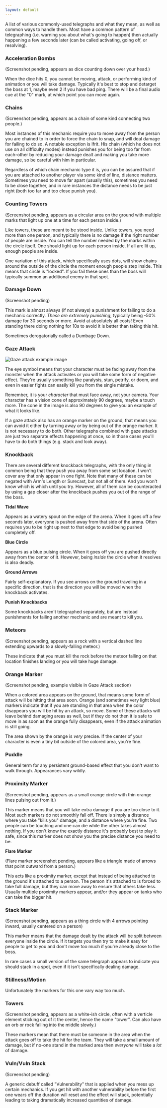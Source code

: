 ```yaml
---
layout: default
---
```

A list of various commonly-used telegraphs and what they mean, as well as common ways to handle them. Most have a common pattern of telegraphing (i.e. warning you about what's going to happen) then actually happening a few seconds later (can be called activating, going off, or resolving). 

### Acceleration Bombs

(Screenshot pending, appears as dice counting down over your head.)

When the dice hits 0, you cannot be moving, attack, or performing kind of animation or you will take damage. Typically it's best to stop and detarget the boss at 1, maybe even 2 if you have bad ping. There will be a final audio cue at the "0" mark, at which point you can move again.

### Chains

(Screenshot pending, appears as a chain of some kind connecting two people.)

Most instances of this mechanic require you to move away from the person you are chained to in order to force the chain to snap, and will deal damage for failing to do so. A notable exception is Ifrit. His chain (which he does not use on all difficulty modes) instead punishes you for being too far from each-other by reducing your damage dealt and making you take more damage, so be careful with him in particular.

Regardless of which chain mechanic type it is, you can be assured that if you are attached to another player via some kind of line, distance matters. Sometimes you need to move far apart (usually this), sometimes you need to be close together, and in rare instances the distance needs to be just right (both too far and too close punish you).

### Counting Towers

(Screenshot pending, appears as a circular area on the ground with multiple marks that light up one at a time for each person inside.)

Like towers, these are meant to be stood inside. Unlike towers, you need more than one person, and typically there is no damage if the right number of people are inside. You can tell the number needed by the marks within the circle itself. One should light up for each person inside. If all are lit up, enough people are inside.

One variation of this attack, which specifically uses dots, will show chains around the outside of the circle the moment enough people step inside. This means that circle is "locked". If you fail these ones than the boss will typically summon an additional enemy in that spot.

### Damage Down

(Screenshot pending)

This mark is almost always (if not always) a punishment for failing to do a mechanic correctly. _These are extremely punishing_, typically being -50% damage for 30 seconds or more. Avoid at absolutely all costs! Even standing there doing nothing for 10s to avoid it is better than taking this hit.

Sometimes derogatorially called a Dumbage Down.

### Gaze Attack

![Gaze attack example image](images/gaze_attack.png)

The eye symbol means that your character must be facing away from the monster when the attack activates or you will take some form of negative effect. They're usually something like paralysis, stun, petrify, or doom, and even in easier fights can easily kill you from the single mistake.

Remember, it is your _character_ that must face away, not your camera. Your character has a vision cone of approximately 90 degrees, maybe a touch more. The cone in the image is also 90 degrees to give you an example of what it looks like.

If a gaze attack also has an orange marker on the ground, that means you can avoid it either by turning away _or_ by being out of the orange marker. It is not necessary to do both. Other telegraphs combined with gaze attacks are just two separate effects happening at once, so in those cases you'll have to do both things (e.g. stack and look away).

### Knockback

There are several different knockback telegraphs, with the only thing in common being that they push you away from some set location. I won't cover any that only appear in one fight. Note that many of these can be negated with Arm's Length or Surecast, but not all of them. And you won't know which is which until you try. However, all of them can be counteracted by using a gap closer after the knockback pushes you out of the range of the boss.

**Tidal Wave**

Appears as a watery spout on the edge of the arena. When it goes off a few seconds later, everyone is pushed away from that side of the arena. Often requires you to be right up next to that edge to avoid being pushed completely off.

**Blue Circle**

Appears as a blue pulsing circle. When it goes off you are pushed directly away from the center of it. However, being _inside_ the circle when it resolves is also deadly.

**Ground Arrows**

Fairly self-explanatory. If you see arrows on the ground traveling in a specific direction, that is the direction you will be moved when the knockback activates.

**Punish Knockbacks**

Some knockbacks aren't telegraphed separately, but are instead punishments for failing another mechanic and are meant to kill you.

### Meteors

(Screenshot pending, appears as a rock with a vertical dashed line extending upwards to a slowly-falling meteor.)

These indicate that you must kill the rock before the meteor falling on that location finishes landing or you will take huge damage.

### Orange Marker

(Screenshot pending, example visible in Gaze Attack section)

When a colored area appears on the ground, that means some form of attack will be hitting that area soon. Orange (and sometimes very light blue) markers indicate that if you are standing in that area when the color disappears you will be hit by an attack, so move. Some of these attacks will leave behind damaging areas as well, but if they do not then it is safe to move in as soon as the orange fully disappears, even if the attack animation is still going.

The area shown by the orange is _very_ precise. If the center of your character is even a tiny bit outside of the colored area, you're fine.

### Puddle

General term for any persistent ground-based effect that you don't want to walk through. Appearances vary wildly.

### Proximity Marker

(Screenshot pending, appears as a small orange circle with thin orange lines pulsing out from it.)

This marker means that you will take extra damage if you are too close to it. Most such markers do not smoothly fall off. There is simply a distance where you take "kills you" damage, and a distance where you're fine. Two people can be touching and one can die while the other takes almost nothing. If you don't know the exactly distance it's probably best to play it safe, since this marker does not show you the precise distance you need to be.

**Flare Marker**

(Flare marker screenshot pending, appears like a triangle made of arrows that point outward from a person.)

This acts like a proximity marker, except that instead of being attached to the ground it's attached to a person. The person it's attached to is forced to take full damage, but they can move away to ensure that others take less. Usually multiple proximity markers appear, and/or they appear on tanks who can take the bigger hit.

### Stack Marker

(Screenshot pending, appears as a thing circle with 4 arrows pointing inward, usually centered on a person)

This marker means that the damage dealt by the attack will be split between everyone inside the circle. If it targets you then try to make it easy for people to get to you and don't move too much if you're already close to the boss. 

In rare cases a small version of the same telegraph appears to indicate you should stack in a spot, even if it isn't specifically dealing damage.

### Stillness/Motion

Unfortunately the markers for this one vary way too much.

### Towers

(Screenshot pending, appears as a white-ish circle, often with a verticle element sticking out of it the center, hence the name "tower". Can also have an orb or rock falling into the middle slowly.)

These markers mean that there must be someone in the area when the attack goes off to take the hit for the team. They will take a small amount of damage, but if no-one stand in the marked area then _everyone_ will take a _lot_ of damage.

### Vuln/Vuln Stack

(Screenshot pending)

A generic debuff called "Vulnerability" that is applied when you mess up certain mechanics. If you get hit with another vulnerability before the first one wears off the duration will reset and the effect will stack, potentially leading to taking dramatically increased quantities of damage.